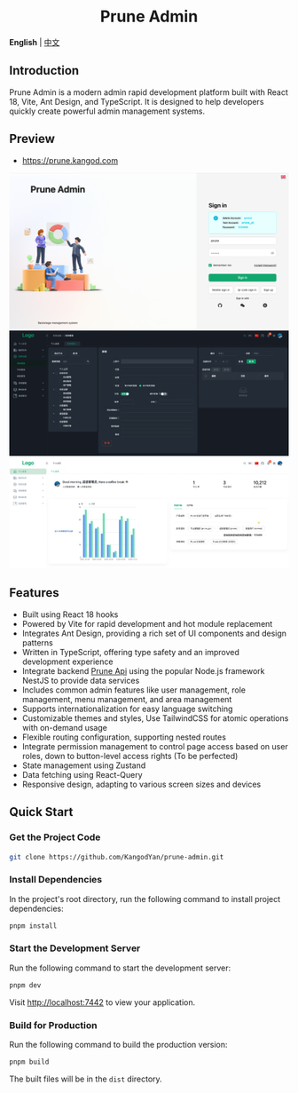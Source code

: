 <div align="center"> 
<br> 
<br>
<h1> Prune Admin </h1>
</div>

**English** | [中文](./README.zh-CN.md)

## Introduction
Prune Admin is a modern admin rapid development platform built with React 18, Vite, Ant Design, and TypeScript. It is designed to help developers quickly create powerful admin management systems.

## Preview
+ https://prune.kangod.com

![sign-in.png](https://raw.githubusercontent.com/KangodYan/prune-admin/main/src/assets/sign-in.png)
![menu-black.png](https://raw.githubusercontent.com/KangodYan/prune-admin/main/src/assets/menu-black.png)
![home.png](https://raw.githubusercontent.com/KangodYan/prune-admin/main/src/assets/home.png)

## Features

- Built using React 18 hooks
- Powered by Vite for rapid development and hot module replacement
- Integrates Ant Design, providing a rich set of UI components and design patterns
- Written in TypeScript, offering type safety and an improved development experience
- Integrate backend [Prune Api](https://github.com/KangodYan/prune-api) using the popular Node.js framework NestJS to provide data services
- Includes common admin features like user management, role management, menu management, and area management
- Supports internationalization for easy language switching
- Customizable themes and styles, Use TailwindCSS for atomic operations with on-demand usage
- Flexible routing configuration, supporting nested routes
- Integrate permission management to control page access based on user roles, down to button-level access rights (To be perfected)
- State management using Zustand
- Data fetching using React-Query
- Responsive design, adapting to various screen sizes and devices

## Quick Start

### Get the Project Code

```bash
git clone https://github.com/KangodYan/prune-admin.git
```

### Install Dependencies

In the project's root directory, run the following command to install project dependencies:

```bash
pnpm install
```

### Start the Development Server

Run the following command to start the development server:

```bash
pnpm dev
```

Visit [http://localhost:7442](http://localhost:7442) to view your application.

### Build for Production

Run the following command to build the production version:

```bash
pnpm build
```

The built files will be in the `dist` directory.

